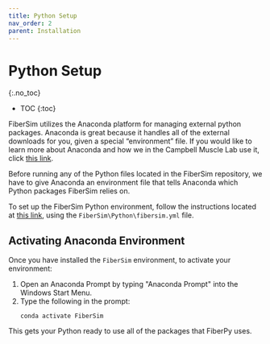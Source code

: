 ```yaml
---
title: Python Setup
nav_order: 2
parent: Installation
---
```


# Python Setup
{:.no_toc}

* TOC
{:toc}

FiberSim utilizes the Anaconda platform for managing external python packages. Anaconda is great because it handles all of the external downloads for you, given a special “environment” file. If you would like to learn more about Anaconda and how we in the Campbell Muscle Lab use it, click [this link](http://campbell-muscle-lab.github.io/howtos_Python).

Before running any of the Python files located in the FiberSim repository, we have to give Anaconda an environment file that tells Anaconda which Python packages FiberSim relies on. 

To set up the FiberSim Python environment, follow the instructions located at [this link](https://campbell-muscle-lab.github.io/howtos_Python/pages/anaconda/anaconda.html#using-an-existing-environment), using the `FiberSim\Python\fibersim.yml` file.

## Activating Anaconda Environment

Once you have installed the `FiberSim` environment, to activate your environment:
1. Open an Anaconda Prompt by typing "Anaconda Prompt" into the Windows Start Menu.
2. Type the following in the prompt:
    ```
    conda activate FiberSim
    ```

This gets your Python ready to use all of the packages that FiberPy uses.
